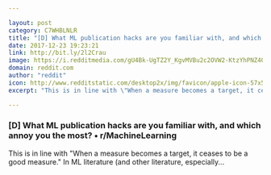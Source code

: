 ```yaml
---

layout: post
category: C7WHBLNLR
title: "[D] What ML publication hacks are you familiar with, and which annoy you the most? • r/MachineLearning"
date: 2017-12-23 19:23:21
link: http://bit.ly/2l2Crau
image: https://i.redditmedia.com/gU4Bk-UgTZ2Y_KgvMVBu2c2OVW2-KtzYhPNZ40noRv4.jpg?w=320&s=9d9b0ced0d664672537b8d0d95ee58fd
domain: reddit.com
author: "reddit"
icon: http://www.redditstatic.com/desktop2x/img/favicon/apple-icon-57x57.png
excerpt: "This is in line with \"When a measure becomes a target, it ceases to be a good measure.\" In ML literature (and other literature, especially..."

---
```


### [D] What ML publication hacks are you familiar with, and which annoy you the most? • r/MachineLearning

This is in line with "When a measure becomes a target, it ceases to be a good measure." In ML literature (and other literature, especially...